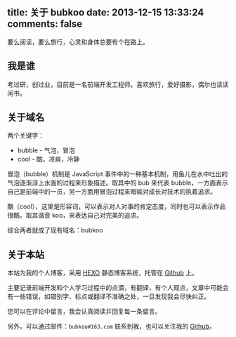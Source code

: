 title: 关于 bubkoo
date: 2013-12-15 13:33:24
comments: false
---

要么阅读，要么旅行，心灵和身体总要有个在路上。

## 我是谁

考过研，创过业，目前是一名前端开发工程师。喜欢旅行，爱好摄影，偶尔也读读闲书。

## 关于域名

两个关键字：
- bubble - 气泡，冒泡
- cool - 酷，凉爽，冷静

冒泡（bubble）机制是 JavaScript 事件中的一种基本机制，用鱼儿在水中吐出的气泡逐渐浮上水面的过程来形象描述。取其中的 bub 来代表 bubble，一方面表示自己是前端中的一员，另一方面用冒泡过程来暗喻对成长对技术的执着追求。

酷（cool），这里是形容词，可以表示对人对事的肯定态度，同时也可以表示作品很酷。取其谐音 koo，来表达自己对完美的追求。

综合两者就成了现有域名：bubkoo



## 关于本站

本站为我的个人博客，采用 [HEXO](http://hexo.io/) 静态博客系统，托管在 [Github](https://github.com/bubkoo) 上。

主要记录前端开发和个人学习过程中的点滴，有翻译，有个人观点，文章中可能会有一些错误，如错别字、标点或翻译不准确之处，一旦发现我会尽快纠正。

您可以在评论中留言，我会认真阅读并回复每一条留言。

另外，可以通过邮件：`bubkoo#163.com` 联系到我，也可以关注我的 [Github](https://github.com/bubkoo)。